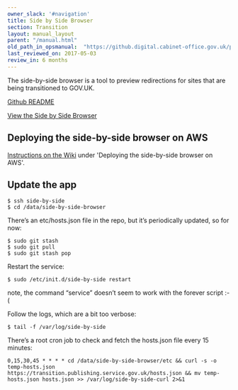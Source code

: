 ```yaml
---
owner_slack: '#navigation'
title: Side by Side Browser
section: Transition
layout: manual_layout
parent: "/manual.html"
old_path_in_opsmanual:  "https://github.digital.cabinet-office.gov.uk/pages/gds/opsmanual/infrastructure/side-by-side.html"
last_reviewed_on: 2017-05-03
review_in: 6 months
---
```


The side-by-side browser is a tool to preview redirections for sites that are
being transitioned to GOV.UK.

[Github README]([https://github.com/alphagov/side-by-side-browser](https://github.com/alphagov/side-by-side-browser))

[View the Side by Side Browser](http://www.apho.org.uk.side-by-side.alphagov.co.uk/__/#/)

## Deploying the side-by-side browser on AWS

[Instructions on the Wiki](https://gov-uk.atlassian.net/wiki/display/GOVUK/Bouncer+and+Transition) under 'Deploying the side-by-side browser on AWS'.

## Update the app

```
$ ssh side-by-side
$ cd /data/side-by-side-browser
```

There’s an etc/hosts.json file in the repo, but it’s periodically updated, so for now:

```
$ sudo git stash
$ sudo git pull
$ sudo git stash pop
```

Restart the service:

```
$ sudo /etc/init.d/side-by-side restart
```

note, the command “service” doesn’t seem to work with the forever script :-(

Follow the logs, which are a bit too verbose:

```
$ tail -f /var/log/side-by-side
```

There’s a root cron job to check and fetch the hosts.json file every 15 minutes:

```
0,15,30,45 * * * * cd /data/side-by-side-browser/etc && curl -s -o temp-hosts.json https://transition.publishing.service.gov.uk/hosts.json && mv temp-hosts.json hosts.json >> /var/log/side-by-side-curl 2>&1
```
